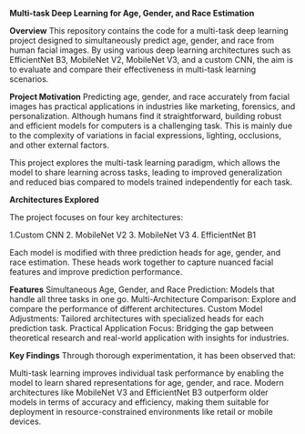 **Multi-task Deep Learning for Age, Gender, and Race Estimation**

**Overview**
This repository contains the code for a multi-task deep learning project designed to           simultaneously predict age, gender, and race from human facial images. By using various deep   learning architectures such as EfficientNet B3, MobileNet V2, MobileNet V3, and a custom CNN, the aim is to evaluate and compare their effectiveness in multi-task learning scenarios.

**Project Motivation**
Predicting age, gender, and race accurately from facial images has practical applications in industries like marketing, forensics, and personalization. Although humans find it straightforward, building robust and efficient models for computers is a challenging task. This is mainly due to the complexity of variations in facial expressions, lighting, occlusions, and other external factors.

This project explores the multi-task learning paradigm, which allows the model to share learning across tasks, leading to improved generalization and reduced bias compared to models trained independently for each task.

**Architectures Explored**

The project focuses on four key architectures:

1.Custom CNN
2. MobileNet V2
3. MobileNet V3
4. EfficientNet B1

Each model is modified with three prediction heads for age, gender, and race estimation. These heads work together to capture nuanced facial features and improve prediction performance.

**Features**
Simultaneous Age, Gender, and Race Prediction: Models that handle all three tasks in one go.
Multi-Architecture Comparison: Explore and compare the performance of different architectures.
Custom Model Adjustments: Tailored architectures with specialized heads for each prediction task.
Practical Application Focus: Bridging the gap between theoretical research and real-world application with insights for industries.

**Key Findings**
Through thorough experimentation, it has been observed that:

Multi-task learning improves individual task performance by enabling the model to learn shared representations for age, gender, and race.
Modern architectures like MobileNet V3 and EfficientNet B3 outperform older models in terms of accuracy and efficiency, making them suitable for deployment in resource-constrained environments like retail or mobile devices.
